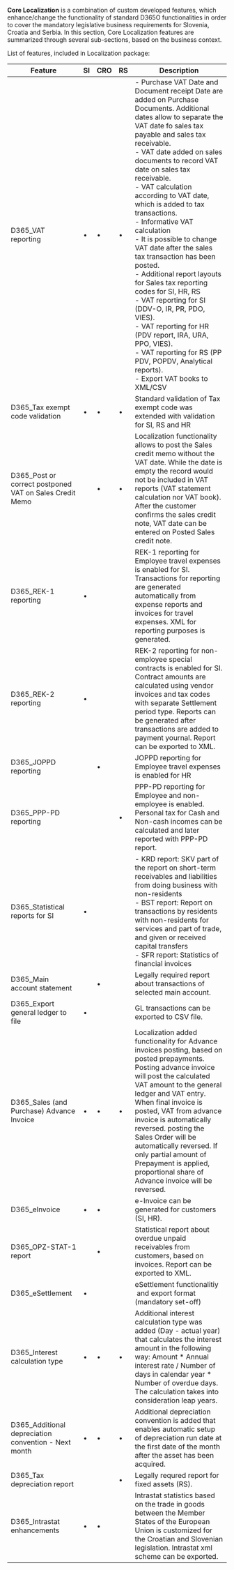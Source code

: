 **Core Localization** is a combination of custom developed features, which enhance/change the functionality of standard D365O functionalities in order to cover the mandatory legislative business requirements for Slovenia, Croatia and Serbia. In this section, Core Localization features are summarized through several sub-sections, based on the business context.


List of features, included in Localization package: 


| **Feature** | **SI** |**CRO**  | **RS** | **Description** |
|--|--|--|--|--|
| D365_VAT reporting | • |•  |•  |  - Purchase VAT Date and Document receipt Date are added on Purchase Documents. Additional dates  allow to separate the VAT date fo sales tax payable and sales tax receivable.<br>  - VAT date added on sales documents to record VAT date on sales tax receivable.<br> - VAT calculation according to VAT date, which is added to tax transactions.<br>  - Informative VAT calculation<br>  - It is possible to change VAT date after the sales tax transaction has been posted.<br>  - Additional report layouts for Sales tax reporting codes for SI, HR, RS <br> - VAT reporting for SI (DDV-O, IR, PR, PDO, VIES). <br> - VAT reporting for HR (PDV report, IRA, URA, PPO, VIES). <br> - VAT reporting for RS (PP PDV, POPDV, Analytical reports). <br>  - Export VAT books to XML/CSV |
| D365_Tax exempt code validation |•  | • | • | Standard validation of Tax exempt code was extended with validation for SI, RS and HR  |
| D365_Post or correct postponed VAT on Sales Credit Memo |  | •  |  • | Localization functionality allows to post the Sales credit memo without the VAT date. While the date is empty the record would not be included in VAT reports (VAT statement calculation nor VAT book). After the customer confirms the sales credit note, VAT date can be entered on Posted Sales credit note.  |
| D365_REK-1 reporting | • |  |  | REK-1 reporting for Employee travel expenses is enabled for SI. Transactions for reporting are generated automatically from expense reports and invoices for travel expenses. XML for reporting purposes is generated. |
|D365_REK-2 reporting  | • |  |  | REK-2 reporting for non-employee special contracts is enabled for SI. Contract amounts are calculated using vendor invoices and tax codes with separate Settlement period type. Reports can be generated after transactions are added to payment yournal. Report can be exported to XML. |
|D365_JOPPD reporting  |  | • |  | JOPPD reporting for Employee travel expenses is enabled for HR |
|D365_PPP-PD reporting  |  |  | • |PPP-PD reporting for Employee and non-employee is enabled. Personal tax for Cash and Non-cash incomes can be calculated and later reported with PPP-PD report.|
| D365_Statistical reports for SI |• |  |  |  - KRD report: SKV part of the report on short-term receivables and liabilities from doing business with non-residents <br> - BST report: Report on transactions by residents with non-residents for services and part of trade, and given or received capital transfers<br> - SFR report: Statistics of financial invoices |
| D365_Main account statement |  | • |  | Legally required report about transactions of selected main account.  |
| D365_Export general ledger to file | • |  |  | GL transactions can be exported to CSV file. |
| D365_Sales (and Purchase) Advance Invoice |•  |•  |•  | Localization added functionality for Advance invoices posting, based on posted prepayments. Posting advance invoice will post the calculated VAT amount to the general ledger and VAT entry. When final invoice is posted, VAT from advance invoice is automatically reversed. posting the Sales Order will be automatically reversed.  If only partial amount of Prepayment is applied, proportional share of Advance invoice will be reversed. |
| D365_eInvoice |•  | • |  |e-Invoice can be generated for customers (SI, HR).  |
| D365_OPZ-STAT-1 report |  | • |  | Statistical report about overdue unpaid receivables from customers, based on invoices. Report can be exported to XML. |
| D365_eSettlement | • |  |  | eSettlement functionalitiy  and export format (mandatory set-off) |
| D365_Interest calculation type | • | • | • | Additional interest calculation type was added (Day - actual year) that calculates the interest amount in the following way: Amount * Annual interest rate / Number of days in calendar year * Number of overdue days. The calculation takes into consideration leap years. |
| D365_Additional depreciation convention - Next month | • | • | • | Additional depreciation convention is added that enables automatic setup of depreciation run date at the first date of the month after the asset has been acquired. |
| D365_Tax depreciation report  |  |  |•  |Legally requred report for fixed assets (RS).   |
| D365_Intrastat enhancements  | • | • |  | Intrastat statistics based on the trade in goods between the Member  States of the European Union is customized for the Croatian and Slovenian legislation. Intrastat xml scheme can be exported. |


